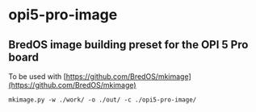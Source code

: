 # opi5-pro-image
## BredOS image building preset for the OPI 5 Pro board

To be used with [https://github.com/BredOS/mkimage](https://github.com/BredOS/mkimage)

```
mkimage.py -w ./work/ -o ./out/ -c ./opi5-pro-image/

```
